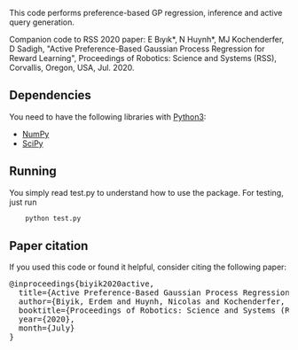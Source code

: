 This code performs preference-based GP regression, inference and active query generation.

Companion code to RSS 2020 paper:
E Bıyık\*, N Huynh\*, MJ Kochenderfer, D Sadigh, "Active Preference-Based Gaussian Process Regression for Reward Learning", Proceedings of Robotics: Science and Systems (RSS), Corvallis, Oregon, USA, Jul. 2020.

## Dependencies
You need to have the following libraries with [Python3](http://www.python.org/downloads):
- [NumPy](https://www.numpy.org/)
- [SciPy](https://www.scipy.org/)

## Running
You simply read test.py to understand how to use the package. For testing, just run
```python
	python test.py
```

## Paper citation
If you used this code or found it helpful, consider citing the following paper:

<pre>
@inproceedings{biyik2020active,
  title={Active Preference-Based Gaussian Process Regression for Reward Learning},
  author={Biyik, Erdem and Huynh, Nicolas and Kochenderfer, Mykel J. and Sadigh, Dorsa},
  booktitle={Proceedings of Robotics: Science and Systems (RSS)},
  year={2020},
  month={July}
}
</pre>